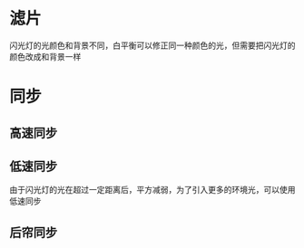 



# 滤片
闪光灯的光颜色和背景不同，白平衡可以修正同一种颜色的光，但需要把闪光灯的颜色改成和背景一样


# 同步
## 高速同步
## 低速同步
由于闪光灯的光在超过一定距离后，平方减弱，为了引入更多的环境光，可以使用低速同步




## 后帘同步



















